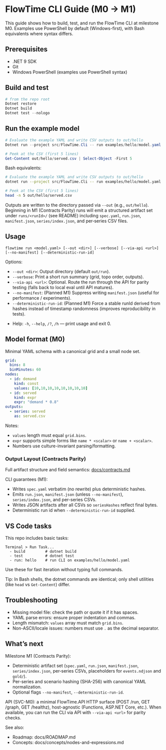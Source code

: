 # FlowTime CLI Guide (M0 → M1)

This guide shows how to build, test, and run the FlowTime CLI at milestone M0.
Examples use PowerShell by default (Windows-first), with Bash equivalents where syntax differs.

## Prerequisites

- .NET 9 SDK
- Git
- Windows PowerShell (examples use PowerShell syntax)

## Build and test

```powershell
# from the repo root
Dotnet restore
Dotnet build
Dotnet test --nologo
```

## Run the example model

```powershell
# Evaluate the example YAML and write CSV outputs to out/hello
Dotnet run --project src/FlowTime.Cli -- run examples/hello/model.yaml --out out/hello --verbose

# Peek at the CSV (first 5 lines)
Get-Content out/hello/served.csv | Select-Object -First 5
```

Bash equivalents:

```bash
# Evaluate the example YAML and write CSV outputs to out/hello
dotnet run --project src/FlowTime.Cli -- run examples/hello/model.yaml --out out/hello --verbose

# Peek at the CSV (first 5 lines)
head -n 5 out/hello/served.csv
```

Outputs are written to the directory passed via `--out` (e.g., `out/hello`). Beginning in M1 (Contracts Parity) runs will emit a structured artifact set under `runs/<runId>/` (see README) including `spec.yaml`, `run.json`, `manifest.json`, `series/index.json`, and per‑series CSV files.

## Usage

```text
flowtime run <model.yaml> [--out <dir>] [--verbose] [--via-api <url>] [--no-manifest] [--deterministic-run-id]
```

Options:
* `--out <dir>`: Output directory (default `out/run`).
* `--verbose`: Print a short run summary (grid, topo order, outputs).
* `--via-api <url>`: Optional. Route the run through the API for parity testing (falls back to local eval until API matures).
* `--no-manifest`: (Planned M1) Suppress writing `manifest.json` (useful for performance / experiments).
* `--deterministic-run-id`: (Planned M1) Force a stable runId derived from hashes instead of timestamp randomness (improves reproducibility in tests).
 - Help: `-h`, `--help`, `/?`, `/h` — print usage and exit 0.

## Model format (M0)

Minimal YAML schema with a canonical grid and a small node set.

```yaml
grid:
  bins: 8
  binMinutes: 60
nodes:
  - id: demand
    kind: const
    values: [10,10,10,10,10,10,10,10]
  - id: served
    kind: expr
    expr: "demand * 0.8"
outputs:
  - series: served
    as: served.csv
```

Notes:
- `values` length must equal `grid.bins`.
- `expr` supports simple forms like `name * <scalar>` or `name + <scalar>`.
- Numbers use culture-invariant parsing/formatting.

### Output Layout (Contracts Parity)
Full artifact structure and field semantics: [docs/contracts.md](docs/contracts.md)

CLI guarantees (M1):
* Writes `spec.yaml` verbatim (no rewrite) plus deterministic hashes.
* Emits `run.json`, `manifest.json` (unless `--no-manifest`), `series/index.json`, and per-series CSVs.
* Writes JSON artifacts after all CSVs so `seriesHashes` reflect final bytes.
* Deterministic run id when `--deterministic-run-id` supplied.

## VS Code tasks

This repo includes basic tasks:

```text
Terminal > Run Task...
  - build         # dotnet build
  - test          # dotnet test
  - run: hello    # run CLI on examples/hello/model.yaml
```

Use these for fast iteration without typing full commands.

Tip: In Bash shells, the dotnet commands are identical; only shell utilities (like `head` vs `Get-Content`) differ.

## Troubleshooting

- Missing model file: check the path or quote it if it has spaces.
- YAML parse errors: ensure proper indentation and commas.
- Length mismatch: `values` array must match `grid.bins`.
- Non-ASCII/locale issues: numbers must use `.` as the decimal separator.

## What’s next

Milestone M1 (Contracts Parity):
* Deterministic artifact set (`spec.yaml`, `run.json`, `manifest.json`, `series/index.json`, per‑series CSVs, placeholders for `events.ndjson` and `gold/`).
* Per-series and scenario hashing (SHA-256) with canonical YAML normalization.
* Optional flags `--no-manifest`, `--deterministic-run-id`.

API (SVC-M0): a minimal FlowTime.API HTTP surface (POST /run, GET /graph, GET /healthz), host-agnostic (Functions, ASP.NET Core, etc.). When available, you can run the CLI via API with `--via-api <url>` for parity checks.

See also:
- Roadmap: docs/ROADMAP.md
- Concepts: docs/concepts/nodes-and-expressions.md
